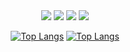 <div align="center">
    <img src="https://rule34.xxx/counter/0.gif"/>
    <img src="https://rule34.xxx/counter/6.gif"/>
    <img src="https://rule34.xxx/counter/3.gif"/>
    <img src="https://rule34.xxx/counter/9.gif"/>
        
[![Top Langs](https://github-readme-stats.vercel.app/api/top-langs/?username=yinmus)](https://github.com/yinmus)
[![Top Langs](https://github-readme-stats.vercel.app/api/top-langs/?username=yinmus&layout=compact)](https://github.com/yinmus)
</div>




